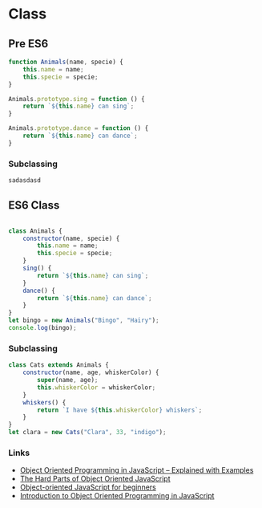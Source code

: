 # Class

## Pre ES6
```javascript
function Animals(name, specie) {
    this.name = name;
    this.specie = specie;
}

Animals.prototype.sing = function () {
    return `${this.name} can sing`;
}

Animals.prototype.dance = function () {
    return `${this.name} can dance`;
}


```

### Subclassing

```js
sadasdasd
```


## ES6 Class
```javascript

class Animals {
    constructor(name, specie) {
        this.name = name;
        this.specie = specie;
    }
    sing() {
        return `${this.name} can sing`;
    }
    dance() {
        return `${this.name} can dance`;
    }
}
let bingo = new Animals("Bingo", "Hairy");
console.log(bingo);

```

### Subclassing
```javascript
class Cats extends Animals {
    constructor(name, age, whiskerColor) {
        super(name, age);
        this.whiskerColor = whiskerColor;
    }
    whiskers() {
        return `I have ${this.whiskerColor} whiskers`;
    }
}
let clara = new Cats("Clara", 33, "indigo");

```


### Links
- [Object Oriented Programming in JavaScript – Explained with Examples](https://www.freecodecamp.org/news/how-javascript-implements-oop/)
- [The Hard Parts of Object Oriented JavaScript](https://frontendmasters.com/courses/object-oriented-js/)
- [Object-oriented JavaScript for beginners](https://developer.mozilla.org/en-US/docs/Learn/JavaScript/Objects/Classes_in_JavaScript)
- [Introduction to Object Oriented Programming in JavaScript](https://www.geeksforgeeks.org/introduction-object-oriented-programming-javascript/)